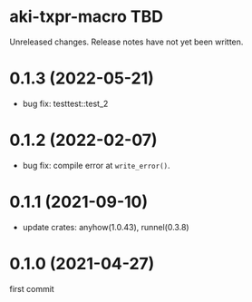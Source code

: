 aki-txpr-macro TBD
===
Unreleased changes. Release notes have not yet been written.

0.1.3 (2022-05-21)
=====

* bug fix: testtest::test_2

0.1.2 (2022-02-07)
=====

* bug fix: compile error at `write_error()`.

0.1.1 (2021-09-10)
=====

* update crates: anyhow(1.0.43), runnel(0.3.8)

0.1.0 (2021-04-27)
=====
first commit
